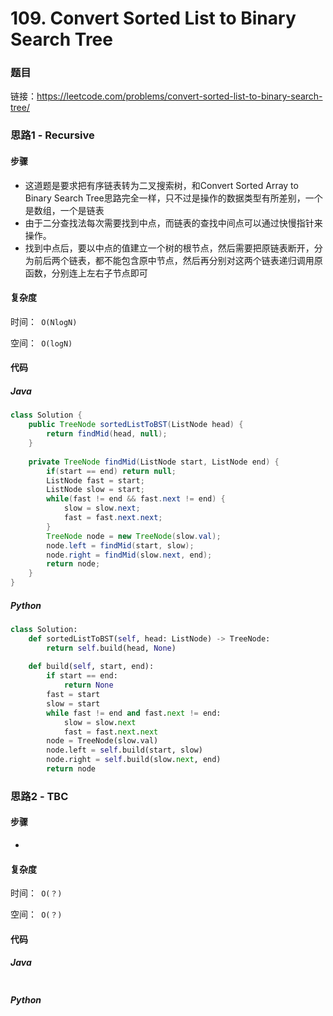 

# 109. Convert Sorted List to Binary Search Tree

### 题目

链接：https://leetcode.com/problems/convert-sorted-list-to-binary-search-tree/



### 思路1 - Recursive

#### 步骤

- 这道题是要求把有序链表转为二叉搜索树，和Convert Sorted Array to Binary Search Tree思路完全一样，只不过是操作的数据类型有所差别，一个是数组，一个是链表
- 由于二分查找法每次需要找到中点，而链表的查找中间点可以通过快慢指针来操作。
- 找到中点后，要以中点的值建立一个树的根节点，然后需要把原链表断开，分为前后两个链表，都不能包含原中节点，然后再分别对这两个链表递归调用原函数，分别连上左右子节点即可




#### 复杂度

时间：` O(NlogN)`

空间：` O(logN)` 



#### 代码

##### Java

```java
class Solution {
    public TreeNode sortedListToBST(ListNode head) {
        return findMid(head, null);
    }
    
    private TreeNode findMid(ListNode start, ListNode end) {
        if(start == end) return null;
        ListNode fast = start;
        ListNode slow = start;
        while(fast != end && fast.next != end) {
            slow = slow.next;
            fast = fast.next.next;
        }
        TreeNode node = new TreeNode(slow.val);
        node.left = findMid(start, slow);
        node.right = findMid(slow.next, end);
        return node;
    }
}
```



##### Python

```python
class Solution:
    def sortedListToBST(self, head: ListNode) -> TreeNode:
        return self.build(head, None)
    
    def build(self, start, end):
        if start == end:
            return None
        fast = start
        slow = start
        while fast != end and fast.next != end:
            slow = slow.next
            fast = fast.next.next
        node = TreeNode(slow.val)
        node.left = self.build(start, slow)
        node.right = self.build(slow.next, end)
        return node
```



### 思路2 - TBC

#### 步骤

- 




#### 复杂度

时间：` O(？)`

空间：` O(？)`



#### 代码

##### Java

```java

```



##### Python

```python

```

